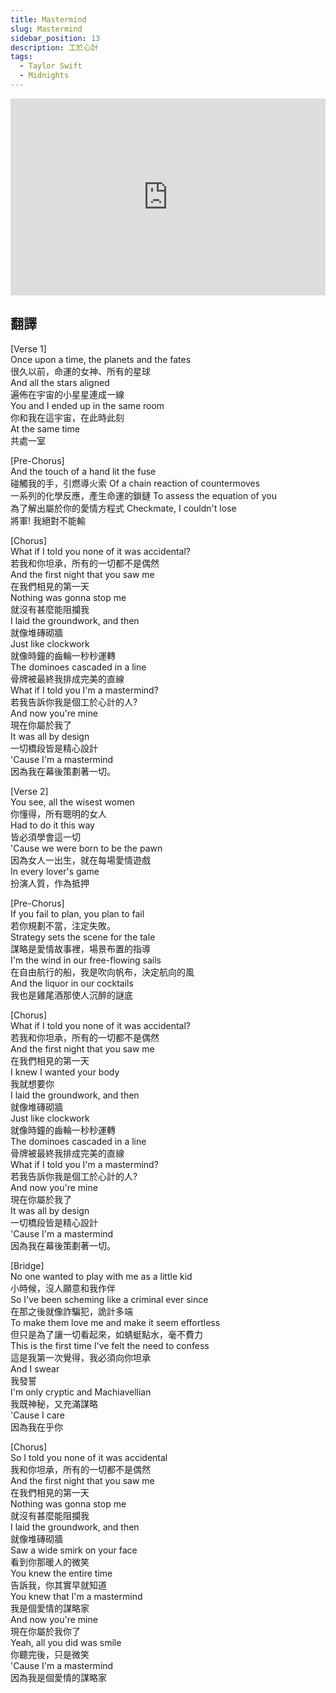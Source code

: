```yaml
---
title: Mastermind
slug: Mastermind
sidebar_position: 13
description: 工於心計
tags:
  - Taylor Swift
  - Midnights
---
```


<iframe width="100%" height="315" src="https://www.youtube.com/embed/Tmz1lz0zcLQ" title="YouTube video player" frameborder="0" allow="accelerometer; autoplay; clipboard-write; encrypted-media; gyroscope; picture-in-picture; web-share" allowfullscreen></iframe>


## 翻譯
[Verse 1]  
Once upon a time, the planets and the fates  
很久以前，命運的女神、所有的星球  
And all the stars aligned  
遍佈在宇宙的小星星連成一線  
You and I ended up in the same room  
你和我在這宇宙，在此時此刻  
At the same time  
共處一室  
  
[Pre-Chorus]  
And the touch of a hand lit the fuse  
碰觸我的手，引燃導火索
Of a chain reaction of countermoves  
一系列的化學反應，產生命運的鎖鏈
To assess the equation of you  
為了解出屬於你的愛情方程式
Checkmate, I couldn't lose  
將軍! 我絕對不能輸

[Chorus]  
What if I told you none of it was accidental?  
若我和你坦承，所有的一切都不是偶然  
And the first night that you saw me  
在我們相見的第一天  
Nothing was gonna stop me  
就沒有甚麼能阻攔我  
I laid the groundwork, and then  
就像堆磚砌牆  
Just like clockwork  
就像時鐘的齒輪一秒秒運轉  
The dominoes cascaded in a line  
骨牌被最終我排成完美的直線  
What if I told you I'm a mastermind?  
若我告訴你我是個工於心計的人?  
And now you're mine  
現在你屬於我了  
It was all by dеsign  
一切橋段皆是精心設計  
'Cause I'm a mastermind  
因為我在幕後策劃著一切。
  
[Verse 2]  
You see, all the wisеst women  
你懂得，所有聰明的女人  
Had to do it this way  
皆必須學會這一切  
'Cause we were born to be the pawn  
因為女人一出生，就在每場愛情遊戲  
In every lover's game  
扮演人質，作為抵押  
  
[Pre-Chorus]  
If you fail to plan, you plan to fail  
若你規劃不當，注定失敗。  
Strategy sets the scene for the tale  
謀略是愛情故事裡，場景布置的指導  
I'm the wind in our free-flowing sails  
在自由航行的船，我是吹向帆布，決定航向的風  
And the liquor in our cocktails  
我也是雞尾酒那使人沉醉的謎底  
  
[Chorus]  
What if I told you none of it was accidental?  
若我和你坦承，所有的一切都不是偶然  
And the first night that you saw me  
在我們相見的第一天  
I knew I wanted your body  
我就想要你  
I laid the groundwork, and then  
就像堆磚砌牆  
Just like clockwork  
就像時鐘的齒輪一秒秒運轉  
The dominoes cascaded in a line  
骨牌被最終我排成完美的直線  
What if I told you I'm a mastermind?  
若我告訴你我是個工於心計的人?  
And now you're mine  
現在你屬於我了  
It was all by dеsign  
一切橋段皆是精心設計  
'Cause I'm a mastermind  
因為我在幕後策劃著一切。
  
[Bridge]  
No one wanted to play with me as a little kid  
小時候，沒人願意和我作伴  
So I've been scheming like a criminal ever since  
在那之後就像詐騙犯，詭計多端  
To make them love me and make it seem effortless  
但只是為了讓一切看起來，如蜻蜓點水，毫不費力  
This is the first time I've felt the need to confess  
這是我第一次覺得，我必須向你坦承  
And I swear  
我發誓  
I'm only cryptic and Machiavellian  
我既神秘，又充滿謀略  
'Cause I care  
因為我在乎你  
  
[Chorus]  
So I told you none of it was accidental  
我和你坦承，所有的一切都不是偶然  
And the first night that you saw me  
在我們相見的第一天  
Nothing was gonna stop me  
就沒有甚麼能阻攔我  
I laid the groundwork, and then  
就像堆磚砌牆  
Saw a wide smirk on your face  
看到你那暖人的微笑  
You knew the entire time  
告訴我，你其實早就知道  
You knew that I'm a mastermind  
我是個愛情的謀略家  
And now you're mine  
現在你屬於我你了  
Yeah, all you did was smile  
你聽完後，只是微笑  
'Cause I'm a mastermind  
因為我是個愛情的謀略家  

